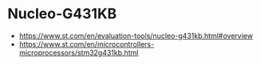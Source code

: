 # Nucleo-G431KB

- https://www.st.com/en/evaluation-tools/nucleo-g431kb.html#overview
- https://www.st.com/en/microcontrollers-microprocessors/stm32g431kb.html


